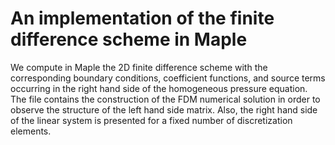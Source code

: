 # An implementation of the finite difference scheme in Maple

We compute in Maple the 2D finite difference scheme with the corresponding boundary conditions, coefficient functions, and source
terms occurring in the right hand side of the homogeneous pressure equation. 
The file contains the construction of the FDM numerical solution in order to observe the structure of the left hand side matrix.
Also, the right hand side of the linear system is presented for a fixed number of discretization elements.



